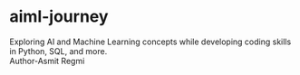 # aiml-journey
Exploring AI and Machine Learning concepts while developing coding skills in Python, SQL, and more.
 <br>Author-Asmit Regmi

